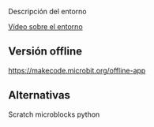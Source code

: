 Descripción del entorno

[Vídeo sobre el entorno](./videos/makecode_descripcion_entorno_tiene_bostezo.mkv)



## Versión offline

https://makecode.microbit.org/offline-app


## Alternativas

Scratch
microblocks
python